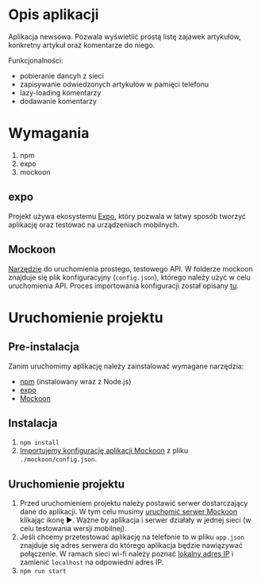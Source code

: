 # Opis aplikacji

Aplikacja newsowa. Pozwala wyświetlić prostą listę zajawek artykułów, konkretny artykuł oraz komentarze do niego.

Funkcjonalności:
- pobieranie dancyh z sieci
- zapisywanie odwiedzonych artykułów w pamięci telefonu
- lazy-loading komentarzy
- dodawanie komentarzy

# Wymagania
1. npm
2. expo
3. mockoon

## expo

Projekt używa ekosystemu [Expo](https://expo.io/), który pozwala w łatwy sposób tworzyć aplikację oraz testować na urządzeniach mobilnych.

## Mockoon

[Narzędzie](https://mockoon.com/) do uruchomienia prostego, testowego API. W folderze mockoon znajduje się plik konfiguracyjny (`config.json`), którego należy użyć w celu uruchomienia API. Proces importowania konfiguracji został opisany [tu](https://mockoon.com/docs/latest/mockoon-data-files/import-export-openapi-format/).

# Uruchomienie projektu

## Pre-instalacja

Zanim uruchomimy aplikację należy zainstalować wymagane narzędzia:
* [npm](https://nodejs.org/en/download/) (instalowany wraz z Node.js)
* [expo](https://docs.expo.dev/get-started/installation/)
* [Mockoon](https://mockoon.com/download/)

## Instalacja

1. `npm install`
2. [Importujemy konfigurację aplikacji Mockoon](https://mockoon.com/docs/latest/mockoon-data-files/import-export-openapi-format/) z pliku `./mockoon/config.json`.

## Uruchomienie projektu

1. Przed uruchomieniem projektu należy postawić serwer dostarczający dane do aplikacji. W tym celu musimy [uruchomić serwer Mockoon](https://mockoon.com/docs/latest/gui-cheat-sheet/) klikając ikonę ▶️. Ważne by aplikacja i serwer działały w jednej sieci (w celu testowania wersji mobilnej).
2. Jeśli chcemy przetestować aplikację na telefonie to w pliku `app.json` znajduje się adres serwera do którego aplikacja będzie nawiązywać połączenie. W ramach sieci wi-fi należy poznać [lokalny adres IP](https://www.whatismybrowser.com/detect/what-is-my-local-ip-address) i zamienić `localhost` na odpowiedni adres IP.
3. `npm run start`


